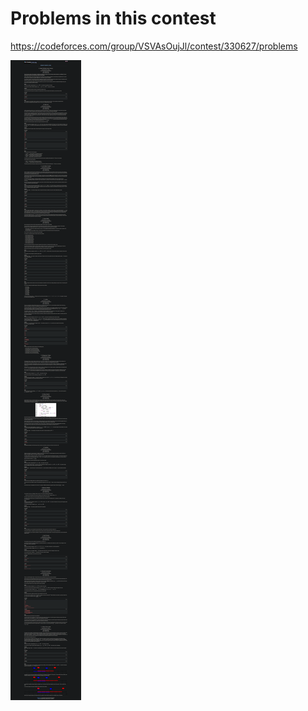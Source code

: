 # Problems in this contest
https://codeforces.com/group/VSVAsOujJl/contest/330627/problems

![Problems](Binary.png "Text to show on mouseover")
